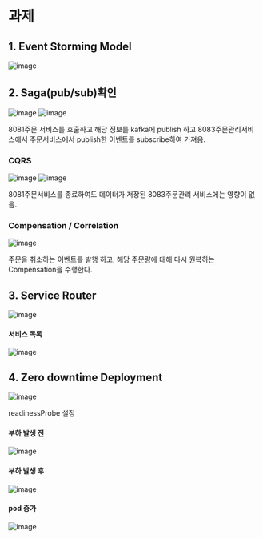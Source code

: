 
# 과제
## 1. Event Storming Model

![image](https://user-images.githubusercontent.com/88140439/212680957-b5a1d547-8df0-4531-8b06-2e36c42d9867.png)



## 2. Saga(pub/sub)확인

![image](https://user-images.githubusercontent.com/88140439/212681482-ef1e008a-153f-46f7-919c-b5ebedaaa7b7.png)
![image](https://user-images.githubusercontent.com/88140439/212681501-519e18e1-a092-4ad1-a376-1533cbc56165.png)


8081주문 서비스를 호출하고 해당 정보를 kafka에 publish 하고 8083주문관리서비스에서 주문서비스에서 publish한 이벤트를 subscribe하여 가져옴.




### CQRS

![image](https://user-images.githubusercontent.com/88140439/212681747-d34db787-2080-4489-812a-272b61919ef1.png)
![image](https://user-images.githubusercontent.com/88140439/212681760-8c59a680-2370-44bd-bfe3-5c968fe1956c.png)

8081주문서비스를 종료하여도 데이터가 저장된 8083주문관리 서비스에는 영향이 없음.


### Compensation / Correlation 

![image](https://user-images.githubusercontent.com/88140439/212681972-213708c9-e89e-448f-a7b6-4d1b359b931f.png)

주문을 취소하는 이벤트를 발행 하고, 해당 주문량에 대해 다시 원복하는 Compensation을 수행한다. 



## 3. Service Router
  ![image](https://user-images.githubusercontent.com/13827032/219187909-85cafabb-5102-430c-b357-2d661280592e.png)

 #### 서비스 목록
 ![image](https://user-images.githubusercontent.com/13827032/219188072-59bc89a7-e609-41cd-afe1-e9d43c1a03eb.png)



## 4. Zero downtime Deployment
  
![image](https://github.com/Seonkyungg/food-delivery/assets/88140439/cc9c5275-c58c-4559-916f-94c8bd71abf7)

readinessProbe 설정



 #### 부하 발생 전
  ![image](https://user-images.githubusercontent.com/13827032/219223756-a296c0c7-9afc-4171-9ae2-8d45dff99fa1.png)
 #### 부하 발생 후
  ![image](https://user-images.githubusercontent.com/13827032/219224311-38fb7b9f-0604-4040-8f4c-cad8d96feb5c.png)
 #### pod 증가
  ![image](https://user-images.githubusercontent.com/13827032/219224443-a01133cd-ad27-4441-aaab-18e25acf84fa.png)






